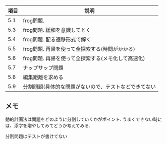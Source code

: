
| 項目 | 説明                                                  |
|------|-------------------------------------------------------|
| 5.1  | frog問題.                                             |
| 5.3  | frog問題. 緩和を意識してとく                          |
| 5.4  | frog問題. 配る遷移形式で解く                          |
| 5.5  | frog問題. 再帰を使って全探索する(時間がかかる)        |
| 5.6  | frog問題. 再帰を使って全探索する(メモ化して高速化)    |
| 5.7  | ナップサップ問題                                      |
| 5.8  | 編集距離を求める                                      |
| 5.9  | 分割問題(具体的な問題がないので、テストなどできてない |


## メモ

動的計画法は問題をどのように分割していくかがポイント.
うまくできない時には、添字を増やしてみてどうか考えてみる.

分割問題はテストが書けてない

